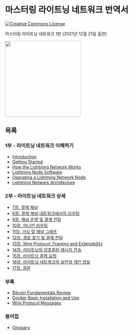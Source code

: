 # 마스터링 라이트닝 네트워크 번역서

<a rel="license" href="http://creativecommons.org/licenses/by-sa/4.0/"><img alt="Creative Commons License" style="border-width:0" src="https://i.creativecommons.org/l/by-sa/4.0/88x31.png" /></a><br /><span xmlns:dct="http://purl.org/dc/terms/" href="http://purl.org/dc/dcmitype/Text" property="dct:title" rel="dct:type">

마스터링 라이트닝 네트워크 1판 (2021년 12월 21일 출판)

<img src="https://github.com/lnbook/lnbook/raw/develop/images/cover_thumb.png" width="250"><br/>

## 목록

### 1부 - 라이트닝 네트워크 이해하기

*  [Introduction](https://github.com/lnbook/lnbook/blob/develop/01_introduction.asciidoc)
*  [Getting Started](https://github.com/lnbook/lnbook/blob/develop/02_getting_started.asciidoc)
*  [How the Lightning Network Works](https://github.com/lnbook/lnbook/blob/develop/03_how_ln_works.asciidoc)
*  [Lightning Node Software](https://github.com/lnbook/lnbook/blob/develop/04_node_client.asciidoc)
*  [Operating a Lightning Network Node](https://github.com/lnbook/lnbook/blob/develop/05_node_operations.asciidoc)
*  [Lightning Network Architecture](https://github.com/lnbook/lnbook/blob/develop/06_lightning_architecture.asciidoc)

### 2부 - 라이트닝 네트워크 상세

*  [7장. 결제 채널](./ch07.md)
*  [8장. 결제 채널 네트워크에서의 라우팅](./ch08.md)
*  [9장. 채널 운영 및 결제 전달](./ch09.md)
*  [10장. 어니언 라우팅](./ch10.md)
*  [11장. 가십 및 채널 그래프](./ch11.md)
*  [12장. 경로 찾기 및 결제 전달](./ch12.md)
*  [13장. Wire Protocol: Framing and Extensibility](./ch13.md)
*  [14장. 라이트닝의 암호화된 메시지 전송](./ch14.md)
*  [15장. 라이트닝 결제 요청](./ch15.md)
*  [16장. 라이트닝 네트워크의 보안과 개인 정보](./ch16.md)
*  [17장. 결론](./ch17.md)

### 부록

* [Bitcoin Fundamentals Review](https://github.com/lnbook/lnbook/blob/develop/appendix_bitcoin_fundamentals_review.asciidoc)
* [Docker Basic Installation and Use](https://github.com/lnbook/lnbook/blob/develop/appendix_docker_basics.asciidoc)
* [Wire Protocol Messages](https://github.com/lnbook/lnbook/blob/develop/appendix_protocol_messages.asciidoc)

### 용어집

* [Glossary](https://github.com/lnbook/lnbook/blob/develop/glossary.asciidoc)
